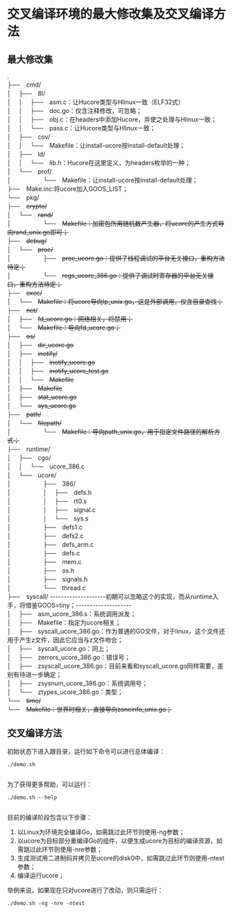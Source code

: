 # 交叉编译环境的最大修改集及交叉编译方法 #

## 最大修改集 ##

.<br>
├──　cmd/<br>
│  　├──　8l/<br>
│  　│  　├──　asm.c：让Hucore类型与Hlinux一致（ELF32式）<br>
│  　│  　├──　doc.go：仅含注释修改，可忽略；<br>
│  　│  　├──　obj.c：在headers中添加Hucore，并使之处理与Hlinux一致；<br>
│  　│  　└──　pass.c：让Hucore类型与Hlinux一致；<br>
│  　├──　cov/<br>
│  　│  　└──　Makefile：让install-ucore按install-default处理；<br>
│  　├──　ld/<br>
│  　│  　└──　lib.h：Hucore在这里定义，为headers枚举的一种；<br>
│  　└──　prof/<br>
│  　　　　　└──　Makefile：让install-ucore按install-default处理；<br>
├──　Make.inc:将ucore加入GOOS_LIST；<br>
└──　pkg/<br>
├──　<del>crypto/</del><br>
│  　└──　<del>rand/</del><br>
│  　　　　　└──　<del>Makefile：加密包所用随机数产生器，将ucore的产生方式导向rand_unix.go即可；</del><br>
├──　<del>debug/</del><br>
│  　└──　<del>proc/</del><br>
│  　　　　　├──　<del>proc_ucore.go：提供了线程调试的平台无关接口，重构方法待定；</del><br>
│  　　　　　└──　<del>regs_ucore_386.go：提供了调试时寄存器的平台无关接口，重构方法待定；</del><br>
├──　<del>exec/</del><br>
│  　└──　<del>Makefile：将ucore导向lp_unix.go，这是外部调用，仅含目录查找；</del><br>
├──　<del>net/</del><br>
│  　├──　<del>fd_ucore.go：网络相关，将禁用；</del><br>
│  　└──　<del>Makefile：导向fd_ucore.go；</del><br>
├──　<del>os/</del><br>
│  　├──　<del>dir_ucore.go</del><br>
│  　├──　<del>inotify/</del><br>
│  　│  　├──　<del>inotify_ucore.go</del><br>
│  　│  　├──　<del>inotify_ucore_test.go</del><br>
│  　│  　└──　<del>Makefile</del><br>
│  　├──　<del>Makefile</del><br>
│  　├──　<del>stat_ucore.go</del><br>
│  　└──　<del>sys_ucore.go</del><br>
├──　<del>path/</del><br>
│  　└──　<del>filepath/</del><br>
│  　　　　　└──　<del>Makefile：导向path_unix.go，用于指定文件路径的解析方式；</del><br>
├──　runtime/<br>
│  　├──　cgo/<br>
│  　│  　└──　ucore_386.c<br>
│  　└──　ucore/<br>
│  　　　　　├──　386/<br>
│  　　　　　│  　├──　defs.h<br>
│  　　　　　│  　├──　rt0.s<br>
│  　　　　　│  　├──　signal.c<br>
│  　　　　　│  　└──　sys.s<br>
│  　　　　　├──　defs1.c<br>
│  　　　　　├──　defs2.c<br>
│  　　　　　├──　defs_arm.c<br>
│  　　　　　├──　defs.c<br>
│  　　　　　├──　mem.c<br>
│  　　　　　├──　os.h<br>
│  　　　　　├──　signals.h<br>
│  　　　　　└──　thread.c<br>
├──　syscall/ --------------------初期可以忽略这个的实现，而从runtime入手，将借鉴GOOS=tiny；--------------------<br>
│  　├──　asm_ucore_386.s：系统调用派发；<br>
│  　├──　Makefile：指定为ucore相关；<br>
│  　├──　syscall_ucore_386.go：作为普通的GO文件，对于linux，这个文件还用于产生z文件，因此它应当与z文件吻合；<br>
│  　├──　syscall_ucore.go：同上；<br>
│  　├──　zerrors_ucore_386.go：错误号；<br>
│  　├──　zsyscall_ucore_386.go：目前来看和syscall_ucore.go同样需要，差别有待进一步确定；<br>
│  　├──　zsysnum_ucore_386.go：系统调用号；<br>
│  　└──　ztypes_ucore_386.go：类型；<br>
└──　<del>time/</del><br>
└──　<del>Makefile：世界时相关，直接导向zoneinfo_unix.go；</del><br>

<h2>交叉编译方法</h2>

初始状态下进入跟目录，运行如下命令可以进行总体编译：<br>
<pre><code>./demo.sh<br>
</code></pre>

为了获得更多帮助，可以运行：<br>
<pre><code>./demo.sh --help<br>
</code></pre>

目前的编译阶段包含以下步骤：<br>
<ol><li>以Linux为环境完全编译Go，如需跳过此环节则使用-ng参数；<br>
</li><li>以ucore为目标部分重编译Go的组件，以便生成ucore为目标的编译资源，如需跳过此环节则使用-nre参数；<br>
</li><li>生成测试用二进制码并拷贝至ucore的disk0中，如需跳过此环节则使用-ntest参数；<br>
</li><li>编译运行ucore；</li></ol>

举例来说，如果现在只对ucore进行了改动，则只需运行：<br>
<pre><code>./demo.sh -ng -nre -ntest<br>
</code></pre>